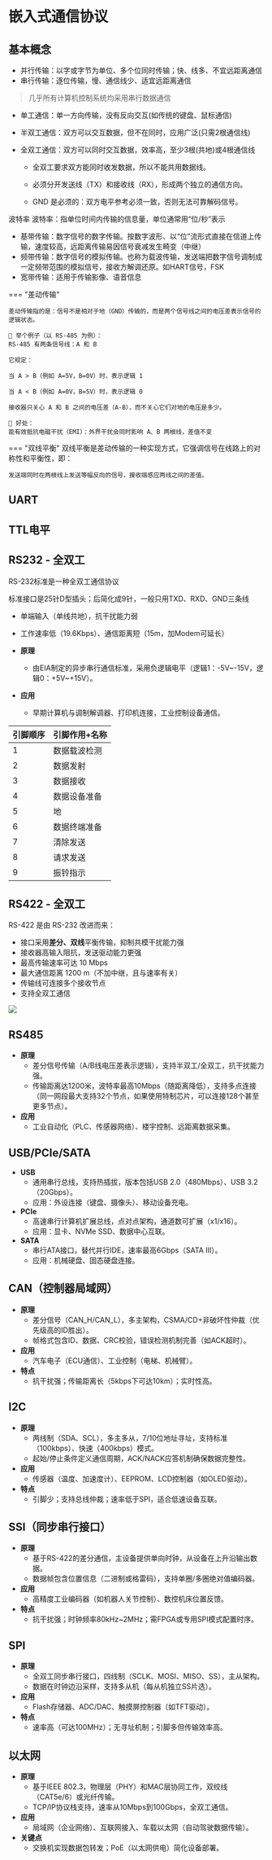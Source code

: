# 嵌入式通信协议

## 基本概念
- 并行传输：以字或字节为单位、多个位同时传输；快、线多、不宜远距离通信
- 串行传输：逐位传输，慢、通信线少、适宜远距离通信

> 几乎所有计算机控制系统均采用串行数据通信


- 单工通信：单一方向传输，没有反向交互(如传统的键盘、鼠标通信)
- 半双工通信：双方可以交互数据，但不在同时，应用广泛(只需2根通信线)
- 全双工通信：双方可以同时交互数据，效率高，至少3根(共地)或4根通信线

  - 全双工要求双方能同时收发数据，所以不能共用数据线。

  - 必须分开发送线（TX）和接收线（RX），形成两个独立的通信方向。

  - GND 是必须的：双方电平参考必须一致，否则无法可靠解码信号。



波特率
波特率：指单位时间内传输的信息量，单位通常用“位/秒”表示



- 基带传输：数字信号的数字传输。按数字波形、以“位”流形式直接在信道上传输，速度较高，远距离传输易因信号衰减发生畸变（中继）
- 频带传输：数字信号的模拟传输。也称为载波传输，发送端把数字信号调制成一定频带范围的模拟信号，接收方解调还原。如HART信号，FSK
- 宽带传输：适用于传输影像、语音信息


=== "差动传输"

    差动传输指的是：信号不是相对于地（GND）传输的，而是两个信号线之间的电压差表示信号的逻辑状态。

    📌 举个例子（以 RS-485 为例）：
    RS-485 有两条信号线：A 和 B

    它规定：

    当 A > B（例如 A=5V，B=0V）时，表示逻辑 1

    当 A < B（例如 A=0V，B=5V）时，表示逻辑 0

    接收器只关心 A 和 B 之间的电压差（A-B），而不关心它们对地的电压是多少。

    🎯 好处：
    能有效抵抗电磁干扰（EMI）：外界干扰会同时影响 A、B 两根线，差值不变

=== "双线平衡"
    双线平衡是差动传输的一种实现方式，它强调信号在线路上的对称性和平衡性，即：

    发送端同时在两根线上发送等幅反向的信号，接收端感应两线之间的差值。

## UART

## TTL电平


## RS232 - 全双工

RS-232标准是一种全双工通信协议

标准接口是25针D型插头；后简化成9针，一般只用TXD、RXD、GND三条线

- 单端输入（单线共地），抗干扰能力弱
- 工作速率低（19.6Kbps）、通信距离短（15m，加Modem可延长）

- **原理**  
  - 由EIA制定的异步串行通信标准，采用负逻辑电平（逻辑1：-5V~-15V，逻辑0：+5V~+15V）。  

- **应用**  
  - 早期计算机与调制解调器、打印机连接，工业控制设备通信。  

| 引脚顺序 | 引脚作用+名称 |
| --- | --- |
| 1 | 数据载波检测 | DCD |
| 2 | 数据发射 | TXD |
| 3 | 数据接收 | RXD |
| 4 | 数据设备准备 | DSR |
| 5 | 地 | GND |
| 6 | 数据终端准备 | DTR |
| 7 | 清除发送 | CTS |
| 8 | 请求发送 | RTS |
| 9 | 振铃指示 | RI |

## RS422 - 全双工


RS-422 是由 RS-232 改进而来：

- 接口采用**差分、双线**平衡传输，抑制共模干扰能力强
- 接收器高输入阻抗，发送驱动能力更强
- 最高传输速率可达 10 Mbps
- 最大通信距离 1200 m（不加中继，且与速率有关）
- 传输线可连接多个接收节点
- 支持全双工通信

![](https://philfan-pic.oss-cn-beijing.aliyuncs.com/web_pic/Robotics__IOT__assets__Protocol.assets__20250607163255.webp)

## RS485

- **原理**  
  - 差分信号传输（A/B线电压差表示逻辑），支持半双工/全双工，抗干扰能力强。  
  - 传输距离达1200米，波特率最高10Mbps（随距离降低），支持多点连接（同一网段最大支持32个节点，如果使用特制芯片，可以连接128个甚至更多节点）。  
- **应用**  
  - 工业自动化（PLC、传感器网络）、楼宇控制、远距离数据采集。  




## **USB/PCIe/SATA**
- **USB**  
  - 通用串行总线，支持热插拔，版本包括USB 2.0（480Mbps）、USB 3.2（20Gbps）。  
  - 应用：外设连接（键盘、摄像头）、移动设备充电。  
- **PCIe**  
  - 高速串行计算机扩展总线，点对点架构，通道数可扩展（x1/x16）。  
  - 应用：显卡、NVMe SSD、数据中心互联。  
- **SATA**  
  - 串行ATA接口，替代并行IDE，速率最高6Gbps（SATA III）。  
  - 应用：机械硬盘、固态硬盘连接。

## **CAN（控制器局域网）**
- **原理**  
  - 差分信号（CAN_H/CAN_L），多主架构，CSMA/CD+非破坏性仲裁（优先级高的ID胜出）。  
  - 帧格式包含ID、数据、CRC校验，错误检测机制完善（如ACK超时）。  
- **应用**  
  - 汽车电子（ECU通信）、工业控制（电梯、机械臂）。  
- **特点**  
  - 抗干扰强；传输距离长（5kbps下可达10km）；实时性高。

## **I2C**
- **原理**  
  - 两线制（SDA、SCL），多主多从，7/10位地址寻址，支持标准（100kbps）、快速（400kbps）模式。  
  - 起始/停止条件定义通信周期，ACK/NACK应答机制确保数据完整性。  
- **应用**  
  - 传感器（温度、加速度计）、EEPROM、LCD控制器（如OLED驱动）。  
- **特点**  
  - 引脚少；支持总线仲裁；速率低于SPI，适合低速设备互联。


## **SSI（同步串行接口）**
- **原理**  
  - 基于RS-422的差分通信，主设备提供单向时钟，从设备在上升沿输出数据。  
  - 数据帧包含位置信息（二进制或格雷码），支持单圈/多圈绝对值编码器。  
- **应用**  
  - 高精度工业编码器（如机器人关节控制）、数控机床位置反馈。  
- **特点**  
  - 抗干扰强；时钟频率80kHz~2MHz；需FPGA或专用SPI模式配置时序。

## **SPI**
- **原理**  
  - 全双工同步串行接口，四线制（SCLK、MOSI、MISO、SS），主从架构。  
  - 数据在时钟边沿采样，支持多从机（每从机独立SS片选）。  
- **应用**  
  - Flash存储器、ADC/DAC、触摸屏控制器（如TFT驱动）。  
- **特点**  
  - 速率高（可达100MHz）；无寻址机制；引脚多但传输效率高。



## **以太网**
- **原理**  
  - 基于IEEE 802.3，物理层（PHY）和MAC层协同工作，双绞线（CAT5e/6）或光纤传输。  
  - TCP/IP协议栈支持，速率从10Mbps到100Gbps，全双工通信。  
- **应用**  
  - 局域网（企业网络）、互联网接入、车载以太网（自动驾驶数据传输）。  
- **关键点**  
  - 交换机实现数据包转发；PoE（以太网供电）简化设备部署。



